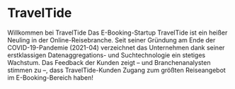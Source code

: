 # TravelTide

Willkommen bei TravelTide
Das E-Booking-Startup TravelTide ist ein heißer Neuling in der Online-Reisebranche. Seit seiner Gründung am Ende der COVID-19-Pandemie (2021-04) verzeichnet das Unternehmen dank seiner erstklassigen Datenaggregations- und Suchtechnologie ein stetiges Wachstum. Das Feedback der Kunden zeigt – und Branchenanalysten stimmen zu –, dass TravelTide-Kunden Zugang zum größten Reiseangebot im E-Booking-Bereich haben!
